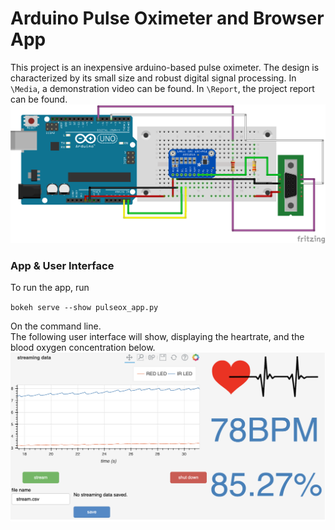 # Arduino Pulse Oximeter and Browser App

This project is an inexpensive arduino-based pulse oximeter. The design is characterized by its small size and robust digital signal processing. In `\Media`, a demonstration video can be found. In `\Report`, the project report can be found.  
![alt text](https://github.com/saehuihwang/pulse_ox/blob/main/Media/pulseox_wiring_diagram.png?raw=true)

### App & User Interface 
To run the app, run 

  `bokeh serve --show pulseox_app.py`
  
On the command line.   
The following user interface will show, displaying the heartrate, and the blood oxygen concentration below. 
![alt text](https://github.com/saehuihwang/pulse_ox/blob/main/Media/UI.png?raw=true)

